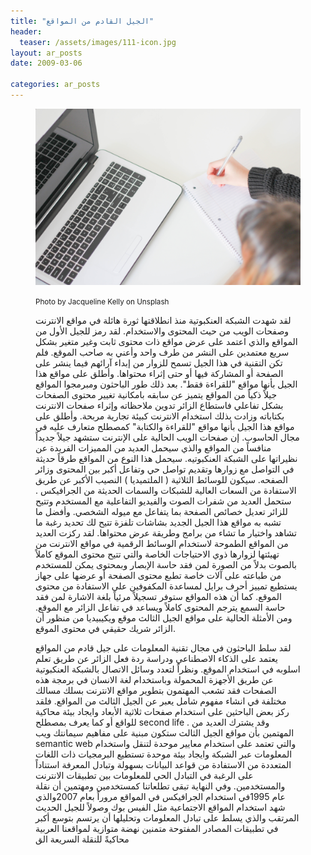 ```yaml
---
title: "الجيل القادم من المواقع"
header: 
  teaser: /assets/images/111-icon.jpg
layout: ar_posts
date: 2009-03-06

categories: ar_posts
---
```

<figure class="image">
    <a href="/assets/images//assets/images/111-icon.jpg"><img src="/assets/images/111-icon.jpg"></a>

<small>Photo by Jacqueline Kelly on Unsplash</small>

لقد شهدت الشبكة العنكبوتية منذ انطلاقتها ثورة هائلة في مواقع الانترنت وصفحات الويب من حيث المحتوى والاستخدام. لقد رمز للجيل الأول من المواقع والذي اعتمد على عرض مواقع ذات محتوى ثابت وغير متغير بشكل سريع معتمدين على النشر من طرف واحد وأعني به صاحب الموقع. فلم تكن التقنية في هذا الجيل تسمح للزوار من إبداء آرائهم فيما ينشر على الصفحة أو المشاركة فيها أو حتى إثراء محتواها. وأطلق على مواقع هذا الجيل بأنها مواقع "للقراءة فقط". بعد ذلك طور الباحثون ومبرمجوا المواقع جيلاً ذكياً من المواقع يتميز عن سابقه بامكانية تغيير محتوى الصفحات بشكل تفاعلي فاستطاع الزائر تدوين ملاحظاته وإثراء صفحات الانترنت بكتاباته وزادت بذلك استخدام الانترنت كبيئة تجارية مربحة. وأطلق على مواقع هذا الجيل بأنها مواقع "للقراءة والكتابة" كمصطلح متعارف عليه في مجال الحاسوب. إن صفحات الويب الحالية على الإنترنت ستشهد جيلاً جديداً منافساً من المواقع والذي سيحمل العديد من المميزات الفريدة عن نظيراتها على الشبكة العنكبوتيه. سيحمل هذا النوع من المواقع طرقاً حديثة في التواصل مع زوارها وتقديم تواصل حي وتفاعل أكبر بين المحتوى وزائر الصفحه. سيكون للوسائط الثلاثية ( الملتميديا ) النصيب الأكبر عن طريق الاستفادة من السعات العالية للشبكات والسمات الحديثة من الجرافيكس . ستحمل العديد من شفرات الصوت والفيديو التفاعلية مع المستخدم وتتيح للزائر تعديل خصائص الصفحة بما يتفاعل مع ميوله الشخصي. وأفضل ما تشبه به مواقع هذا الجيل الجديد بشاشات تلفزة تتيح لك تحديد رغبة ما تشاهد واختيار ما تشاء من برامج وطريقة عرض محتواها. لقد ركزت العديد من المواقع الطموحة لاستخدام الوسائط الرقمية في مواقع الانترنت من تهيئتها لزوارها ذوي الاحتياجات الخاصة والتي تتيح محتوى الموقع كاملاً بالصوت بدلاً من الصورة لمن فقد حاسة الإبصار وبمحتوى يمكن للمستخدم من طباعته على آلات خاصة تطبع محتوى الصفحة أو عرضها على جهاز يستطيع تمييز أحرف برايل لمساعدة المكفوفين على الاستفادة من محتوى الموقع. كما أن هذه المواقع ستوفر تسجيلاً مرئياً بلغة الاشارة لمن فقد حاسة السمع يترجم المحتوى كاملاً ويساعد في تفاعل الزائر مع الموقع. ومن الأمثلة الحالية على مواقع الجيل الثالث موقع ويكيبيديا من منظور أن الزائر شريك حقيقي في محتوى الموقع.

لقد سلط الباحثون في مجال تقنية المعلومات على جيل قادم من المواقع يعتمد على الذكاء الاصطناعي ودراسة ردة فعل الزائر عن طريق تعلم اسلوبه في استخدام الموقع. ونظراً لتعدد وسائل الاتصال بالشبكة العنكبوتية عن طريق الأجهزة المحمولة وباستخدام لغة الانسان في برمجة هذه الصفحات فقد تشعب المهتمون بتطوير مواقع الانترنت بسلك مسالك مختلفة في انشاء مفهوم شامل يعبر عن الجيل الثالث من المواقع. فلقد ركز بعض الباحثين على استخدام صفحات ثلاثية الأبعاد وايجاد بيئة محاكية للواقع أو كما يعرف بمصطلح second life . وقد يشترك العديد من المهتمين بأن مواقع الجيل الثالث ستكون مبنية على مفاهيم سيمانتك ويب semantic web والتي تعتمد على استخدام معايير موحدة لتنقل واستخدام المعلومات عبر الشبكة وايجاد بيئة موحدة تستطيع البرمجيات ذات اللغات المتعددة من الاستفادة من قواعد البيانات بسهولة وتبادل المعرفة استناداً على الرغبة في التبادل الحي للمعلومات بين تطبيقات الانترنت والمستخدمين. وفي النهاية تبقى تطلعاتنا كمستخدمين ومهتمين أن نقلة عام 1995في استخدام الجرافيكس في المواقع مروراً بعام 2007والذي شهد استخدام المواقع الاجتماعية مثل الفيس بوك وصولاً للجيل الحديث المرتقب والذي يسلط على تبادل المعلومات وتحليلها أن يرتسم بتوسع أكبر في تطبيقات المصادر المفتوحة متمنين نهضة متوازية لمواقعنا العربية محاكيةً للنقلة السريعة الق